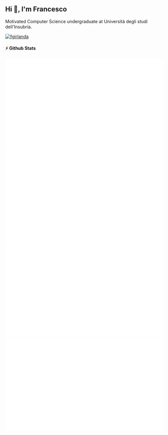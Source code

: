 ## Hi 👋, I'm Francesco 

Motivated Computer Science undergraduate at Università degli studi dell'Insubria.

<p align="left"> <a href="https://github.com/ryo-ma/github-profile-trophy"><img src="https://github-profile-trophy.vercel.app/?username=fgirlanda" alt="fgirlanda" /></a> </p>


#### ⚡ Github Stats

![](https://raw.githubusercontent.com/fgirlanda/github-stats/master/generated/overview.svg#gh-dark-mode-only)
![](https://raw.githubusercontent.com/fgirlanda/github-stats/master/generated/overview.svg#gh-light-mode-only)
![](https://raw.githubusercontent.com/fgirlanda/github-stats/master/generated/languages.svg#gh-dark-mode-only)
![](https://raw.githubusercontent.com/fgirlanda/github-stats/master/generated/languages.svg#gh-light-mode-only)
